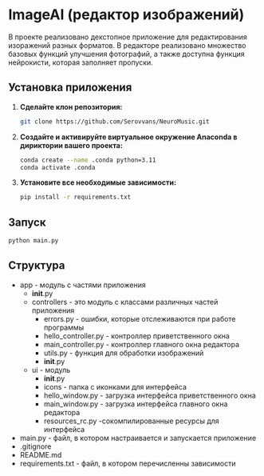# ImageAI (редактор изображений)

В проекте реализовано декстопное приложение для редактирования изоражений разных форматов.
В редакторе реализовано множество базовых функций улучшения фотографий, а также доступна функция нейрокисти, которая заполняет пропуски.

## Установка приложения

1) **Сделайте клон репозитория:**

    ```bash
    git clone https://github.com/Serovvans/NeuroMusic.git
    ```

2) **Создайте и активируйте виртуальное окружение Anaconda в дириктории вашего проекта:**

    ```bash
    conda create --name .conda python=3.11
    conda activate .conda
    ```

3) **Установите все необходимые зависимости:**

    ```bash
    pip install -r requirements.txt
    ```

## Запуск

```bash
python main.py
```

## Структура

- app - модуль с частями приложения
    + __init__.py
    + controllers - это модуль с классами различных частей приложения
        - errors.py - ошибки, которые отслеживаются при работе программы
        - hello_controller.py - контроллер приветственного окна
        - main_controller.py - контроллер главного окна редактора
        - utils.py - функция для обработки изображений
        - __init__.py
    + ui - модуль
        - __init__.py
        - icons - папка с иконками для интерфейса
        - hello_window.py - загрузка интерфейса приветственного окна
        - main_window.py - загрузка интерфейса главного окна редактора
        - resources_rc.py -сокомпилированные ресурсы для интерфейса
- main.py - файл, в котором настраивается и запускается приложение
- .gitignore
- README.md
- requirements.txt - файл, в котором перечисленны зависимости
